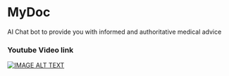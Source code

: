 # MyDoc
AI Chat bot to provide you with informed and authoritative medical advice

### Youtube Video link

[![IMAGE ALT TEXT](https://www.google.com/url?sa=i&url=https%3A%2F%2Fwww.vectorstock.com%2Froyalty-free-vector%2Fflat-health-and-medicine-squared-app-icons-set-vector-5867584&psig=AOvVaw1z9QUl7TAkyMXeu3RwcG7_&ust=1683085604527000&source=images&cd=vfe&ved=0CBAQjRxqFwoTCIj3287c1f4CFQAAAAAdAAAAABAE)](http://www.youtube.com/watch?v=XFDD1_aolBI&t=146s "MyDoc")
